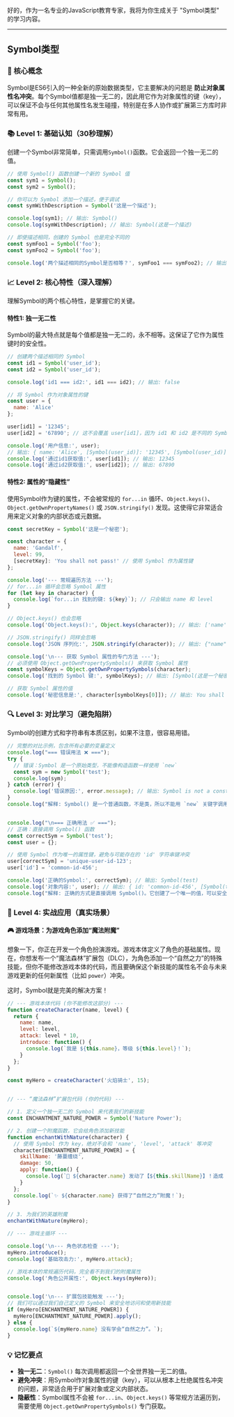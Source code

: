 好的，作为一名专业的JavaScript教育专家，我将为你生成关于 "Symbol类型" 的学习内容。

---

## Symbol类型

### 🎯 核心概念
Symbol是ES6引入的一种全新的原始数据类型，它主要解决的问题是 **防止对象属性名冲突**。每个Symbol值都是独一无二的，因此用它作为对象属性的键（key），可以保证不会与任何其他属性名发生碰撞，特别是在多人协作或扩展第三方库时非常有用。

### 📚 Level 1: 基础认知（30秒理解）
创建一个Symbol非常简单，只需调用`Symbol()`函数。它会返回一个独一无二的值。

```javascript
// 使用 Symbol() 函数创建一个新的 Symbol 值
const sym1 = Symbol();
const sym2 = Symbol();

// 你可以为 Symbol 添加一个描述，便于调试
const symWithDescription = Symbol('这是一个描述');

console.log(sym1); // 输出: Symbol()
console.log(symWithDescription); // 输出: Symbol(这是一个描述)

// 即使描述相同，创建的 Symbol 也是完全不同的
const symFoo1 = Symbol('foo');
const symFoo2 = Symbol('foo');

console.log('两个描述相同的Symbol是否相等？', symFoo1 === symFoo2); // 输出: false
```

### 📈 Level 2: 核心特性（深入理解）
理解Symbol的两个核心特性，是掌握它的关键。

#### 特性1: 独一无二性
Symbol的最大特点就是每个值都是独一无二的，永不相等。这保证了它作为属性键时的安全性。

```javascript
// 创建两个描述相同的 Symbol
const id1 = Symbol('user_id');
const id2 = Symbol('user_id');

console.log('id1 === id2:', id1 === id2); // 输出: false

// 将 Symbol 作为对象属性的键
const user = {
  name: 'Alice'
};

user[id1] = '12345';
user[id2] = '67890'; // 这不会覆盖 user[id1]，因为 id1 和 id2 是不同的 Symbol

console.log('用户信息:', user);
// 输出: { name: 'Alice', [Symbol(user_id)]: '12345', [Symbol(user_id)]: '67890' }
console.log('通过id1获取值:', user[id1]); // 输出: 12345
console.log('通过id2获取值:', user[id2]); // 输出: 67890
```

#### 特性2: 属性的“隐藏性”
使用Symbol作为键的属性，不会被常规的 `for...in` 循环、`Object.keys()`、`Object.getOwnPropertyNames()` 或 `JSON.stringify()` 发现。这使得它非常适合用来定义对象的内部状态或元数据。

```javascript
const secretKey = Symbol('这是一个秘密');

const character = {
  name: 'Gandalf',
  level: 99,
  [secretKey]: 'You shall not pass!' // 使用 Symbol 作为属性键
};

console.log('--- 常规遍历方法 ---');
// for...in 循环会忽略 Symbol 属性
for (let key in character) {
  console.log(`for...in 找到的键: ${key}`); // 只会输出 name 和 level
}

// Object.keys() 也会忽略
console.log('Object.keys():', Object.keys(character)); // 输出: ['name', 'level']

// JSON.stringify() 同样会忽略
console.log('JSON 序列化:', JSON.stringify(character)); // 输出: {"name":"Gandalf","level":99}

console.log('\n--- 获取 Symbol 属性的专门方法 ---');
// 必须使用 Object.getOwnPropertySymbols() 来获取 Symbol 属性
const symbolKeys = Object.getOwnPropertySymbols(character);
console.log('找到的 Symbol 键:', symbolKeys); // 输出: [Symbol(这是一个秘密)]

// 获取 Symbol 属性的值
console.log('秘密信息是:', character[symbolKeys[0]]); // 输出: You shall not pass!
```

### 🔍 Level 3: 对比学习（避免陷阱）
Symbol的创建方式和字符串有本质区别，如果不注意，很容易用错。

```javascript
// 完整的对比示例，包含所有必要的变量定义
console.log("=== 错误用法 ❌ ===");
try {
  // 错误：Symbol 是一个原始类型，不能像构造函数一样使用 `new`
  const sym = new Symbol('test');
  console.log(sym);
} catch (error) {
  console.log('错误原因:', error.message); // 输出: Symbol is not a constructor
}
console.log("解释: Symbol() 是一个普通函数，不是类，所以不能用 `new` 关键字调用。");


console.log("\n=== 正确用法 ✅ ===");
// 正确：直接调用 Symbol() 函数
const correctSym = Symbol('test');
const user = {};

// 使用 Symbol 作为唯一的属性键，避免与可能存在的 'id' 字符串键冲突
user[correctSym] = 'unique-user-id-123';
user['id'] = 'common-id-456';

console.log('正确的Symbol:', correctSym); // 输出: Symbol(test)
console.log('对象内容:', user); // 输出: { id: 'common-id-456', [Symbol(test)]: 'unique-user-id-123' }
console.log("解释: 正确的方式是直接调用 Symbol()。它创建了一个唯一的值，可以安全地用作对象属性，而不会与 'id' 这样的常规字符串属性发生冲突。");
```

### 🚀 Level 4: 实战应用（真实场景）
#### 🎮 游戏场景：为游戏角色添加“魔法附魔”

想象一下，你正在开发一个角色扮演游戏。游戏本体定义了角色的基础属性。现在，你想发布一个“魔法森林”扩展包（DLC），为角色添加一个“自然之力”的特殊技能，但你不能修改游戏本体的代码，而且要确保这个新技能的属性名不会与未来游戏更新的任何新属性（比如 `power`）冲突。

这时，Symbol就是完美的解决方案！

```javascript
// --- 游戏本体代码 (你不能修改这部分) ---
function createCharacter(name, level) {
  return {
    name: name,
    level: level,
    attack: level * 10,
    introduce: function() {
      console.log(`我是 ${this.name}，等级 ${this.level}！`);
    }
  };
}

const myHero = createCharacter('火焰骑士', 15);


// --- “魔法森林”扩展包代码 (你的代码) ---

// 1. 定义一个独一无二的 Symbol 来代表我们的新技能
const ENCHANTMENT_NATURE_POWER = Symbol('Nature Power');

// 2. 创建一个附魔函数，它会给角色添加新技能
function enchantWithNature(character) {
  // 使用 Symbol 作为 key，绝对不会和 'name', 'level', 'attack' 等冲突
  character[ENCHANTMENT_NATURE_POWER] = {
    skillName: '藤蔓缠绕',
    damage: 50,
    apply: function() {
      console.log(`🌿 ${character.name} 发动了【${this.skillName}】！造成 ${this.damage} 点自然伤害！`);
    }
  };
  console.log(`✨ ${character.name} 获得了“自然之力”附魔！`);
}

// 3. 为我们的英雄附魔
enchantWithNature(myHero);

// --- 游戏主循环 ---

console.log('\n--- 角色状态检查 ---');
myHero.introduce();
console.log('基础攻击力:', myHero.attack);

// 游戏本体的常规遍历代码，完全看不到我们的附魔属性
console.log('角色公开属性:', Object.keys(myHero));


console.log('\n--- 扩展包技能触发 ---');
// 我们可以通过我们自己定义的 Symbol 来安全地访问和使用新技能
if (myHero[ENCHANTMENT_NATURE_POWER]) {
  myHero[ENCHANTMENT_NATURE_POWER].apply();
} else {
  console.log(`${myHero.name} 没有学会“自然之力”。`);
}
```

### 💡 记忆要点
- **独一无二**：`Symbol()` 每次调用都返回一个全世界独一无二的值。
- **避免冲突**：用Symbol作对象属性的键（key），可以从根本上杜绝属性名冲突的问题，非常适合用于扩展对象或定义内部状态。
- **隐蔽性**：Symbol属性不会被 `for...in`、`Object.keys()` 等常规方法遍历到，需要使用 `Object.getOwnPropertySymbols()` 专门获取。

<!--
metadata:
  syntax: const, function, Symbol
  pattern: object-property
  api: Symbol, console.log, Object.keys, Object.getOwnPropertySymbols, JSON.stringify
  concept: primitive-type, uniqueness, object-keys, non-enumerable
  difficulty: advanced
  dependencies: 无
  related: []
-->
